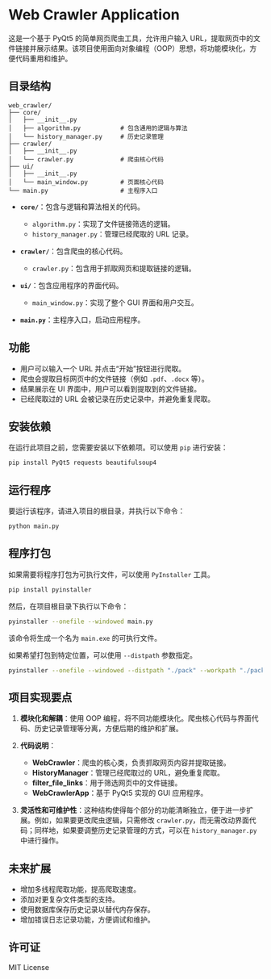 # Web Crawler Application

这是一个基于 PyQt5 的简单网页爬虫工具，允许用户输入 URL，提取网页中的文件链接并展示结果。该项目使用面向对象编程（OOP）思想，将功能模块化，方便代码重用和维护。

## 目录结构

```
web_crawler/
├── core/
│   ├── __init__.py
│   ├── algorithm.py           # 包含通用的逻辑与算法
│   └── history_manager.py     # 历史记录管理
├── crawler/
│   ├── __init__.py
│   └── crawler.py             # 爬虫核心代码
├── ui/
│   ├── __init__.py
│   └── main_window.py         # 页面核心代码
└── main.py                    # 主程序入口
```

- **`core/`**：包含与逻辑和算法相关的代码。
  - `algorithm.py`：实现了文件链接筛选的逻辑。
  - `history_manager.py`：管理已经爬取的 URL 记录。
  
- **`crawler/`**：包含爬虫的核心代码。
  - `crawler.py`：包含用于抓取网页和提取链接的逻辑。

- **`ui/`**：包含应用程序的界面代码。
  - `main_window.py`：实现了整个 GUI 界面和用户交互。

- **`main.py`**：主程序入口，启动应用程序。

## 功能

- 用户可以输入一个 URL 并点击“开始”按钮进行爬取。
- 爬虫会提取目标网页中的文件链接（例如 `.pdf`、`.docx` 等）。
- 结果展示在 UI 界面中，用户可以看到提取到的文件链接。
- 已经爬取过的 URL 会被记录在历史记录中，并避免重复爬取。

## 安装依赖

在运行此项目之前，您需要安装以下依赖项。可以使用 `pip` 进行安装：

```sh
pip install PyQt5 requests beautifulsoup4
```

## 运行程序

要运行该程序，请进入项目的根目录，并执行以下命令：

```sh
python main.py
```

## 程序打包

如果需要将程序打包为可执行文件，可以使用 `PyInstaller` 工具。

```sh
pip install pyinstaller
```

然后，在项目根目录下执行以下命令：

```sh
pyinstaller --onefile --windowed main.py
```

该命令将生成一个名为 `main.exe` 的可执行文件。

如果希望打包到特定位置，可以使用 `--distpath` 参数指定。
```sh
pyinstaller --onefile --windowed --distpath "./pack" --workpath "./pack/build" --specpath "./pack" main.py
```


## 项目实现要点

1. **模块化和解耦**：使用 OOP 编程，将不同功能模块化。爬虫核心代码与界面代码、历史记录管理等分离，方便后期的维护和扩展。

2. **代码说明**：
   - **WebCrawler**：爬虫的核心类，负责抓取网页内容并提取链接。
   - **HistoryManager**：管理已经爬取过的 URL，避免重复爬取。
   - **filter_file_links**：用于筛选网页中的文件链接。
   - **WebCrawlerApp**：基于 PyQt5 实现的 GUI 应用程序。

3. **灵活性和可维护性**：这种结构使得每个部分的功能清晰独立，便于进一步扩展。例如，如果要更改爬虫逻辑，只需修改 `crawler.py`，而无需改动界面代码；同样地，如果要调整历史记录管理的方式，可以在 `history_manager.py` 中进行操作。

## 未来扩展

- 增加多线程爬取功能，提高爬取速度。
- 添加对更复杂文件类型的支持。
- 使用数据库保存历史记录以替代内存保存。
- 增加错误日志记录功能，方便调试和维护。

## 许可证

MIT License

